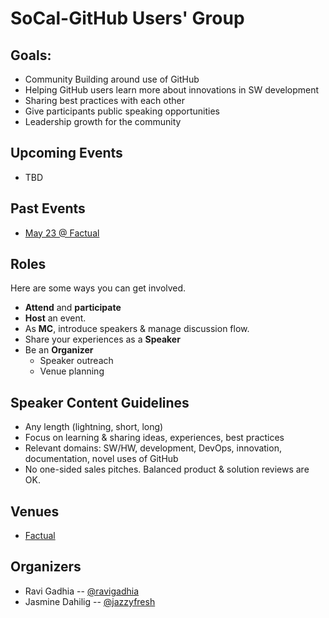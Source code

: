 # SoCal-GitHub Users' Group

## Goals:
- Community Building around use of GitHub
- Helping GitHub users learn more about innovations in SW development
- Sharing best practices with each other
- Give participants public speaking opportunities
- Leadership growth for the community


## Upcoming Events
- TBD


## Past Events
- [May 23 @ Factual](events/1_May23.md)

## Roles
 Here are some ways you can get involved.
- __Attend__ and __participate__
- __Host__ an event.
- As __MC__, introduce speakers & manage discussion flow.  
- Share your experiences as a __Speaker__
- Be an __Organizer__
  - Speaker outreach
  - Venue planning

## Speaker Content Guidelines
- Any length (lightning, short, long)
- Focus on learning & sharing ideas, experiences, best practices
- Relevant domains: SW/HW, development, DevOps, innovation, documentation, novel uses of GitHub
- No one-sided sales pitches.  Balanced product & solution reviews are OK.

## Venues
- [Factual](venues/Factual.md)


## Organizers
- Ravi Gadhia -- [@ravigadhia](https://github.com/ravigadhia)
- Jasmine Dahilig -- [@jazzyfresh](https://github.com/jazzyfresh)
